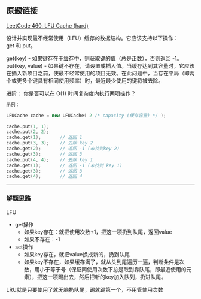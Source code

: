 ## 原题链接

[LeetCode 460. LFU Cache (hard)](https://leetcode-cn.com/problems/lfu-cache/)

设计并实现最不经常使用（LFU）缓存的数据结构。它应该支持以下操作：get 和 put。

get(key) - 如果键存在于缓存中，则获取键的值（总是正数），否则返回 -1。
put(key, value) - 如果键不存在，请设置或插入值。当缓存达到其容量时，它应该在插入新项目之前，使最不经常使用的项目无效。在此问题中，当存在平局（即两个或更多个键具有相同使用频率）时，最近最少使用的键将被去除。

进阶：
你是否可以在 O(1) 时间复杂度内执行两项操作？

```cpp
示例：

LFUCache cache = new LFUCache( 2 /* capacity (缓存容量) */ );

cache.put(1, 1);
cache.put(2, 2);
cache.get(1);       // 返回 1
cache.put(3, 3);    // 去除 key 2
cache.get(2);       // 返回 -1 (未找到key 2)
cache.get(3);       // 返回 3
cache.put(4, 4);    // 去除 key 1
cache.get(1);       // 返回 -1 (未找到 key 1)
cache.get(3);       // 返回 3
cache.get(4);       // 返回 4
```

---

### 解题思路

LFU

- get操作
  - 如果key存在：就把使用次数+1，把这一项扔到队尾，返回value
  - 如果不存在：-1
- set操作
  - 如果key存在，就把value换成新的，扔到队尾
  - 如果key不存在，如果缓存满了，就从头到尾遍历一遍，判断条件是次数，用小于等于号（保证同使用次数下总是取到靠队尾，即最近使用的元素），把这一项踢出去，然后把新的key加入队列，扔进队尾。

LRU就是只要使用了就无脑扔队尾，踢就踢第一个，不用管使用次数
